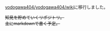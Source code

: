 [yodogawa404/yodogawa404/wiki](https://github.com/yodogawa404/yodogawa404/wiki)に移行しました。

~~知見を貯めていくリポジトリ。  
主にmarkdownで書く予定。~~
